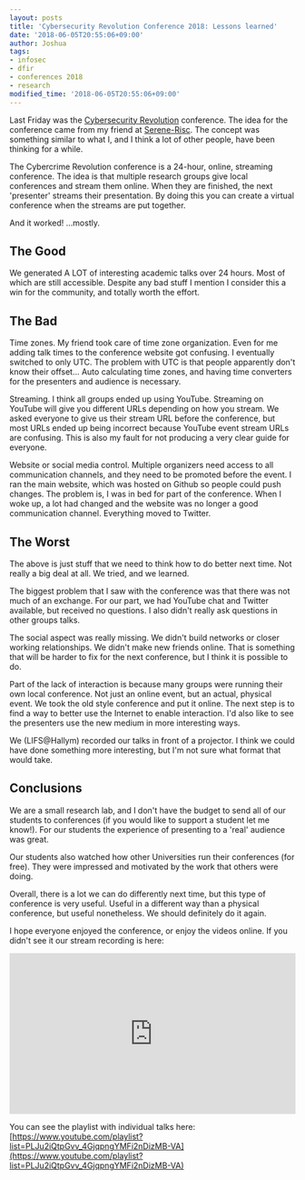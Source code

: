 ```yaml
---
layout: posts
title: 'Cybersecurity Revolution Conference 2018: Lessons learned'
date: '2018-06-05T20:55:06+09:00'
author: Joshua
tags:
- infosec
- dfir
- conferences 2018
- research
modified_time: '2018-06-05T20:55:06+09:00'
---
```


Last Friday was the [Cybersecurity Revolution](https://secrev.dfir.science) conference.
The idea for the conference came from my friend at [Serene-Risc](https://www.serene-risc.ca/en).
The concept was something similar to what I, and I think a lot of other people, have been thinking for a while.

The Cybercrime Revolution conference is a 24-hour, online, streaming conference. The idea
is that multiple research groups give local conferences and stream them online. When they are
finished, the next 'presenter' streams their presentation. By doing this you can create a
virtual conference when the streams are put together.

And it worked! ...mostly.

## The Good
We generated A LOT of interesting academic talks over 24 hours. Most of which are still accessible.
Despite any bad stuff I mention I consider this a win for the community, and totally worth the effort.

## The Bad
Time zones. My friend took care of time zone organization. Even for me adding talk times to the conference
website got confusing. I eventually switched to only UTC. The problem with UTC is that people apparently don't know
their offset... Auto calculating time zones, and having time converters for the presenters and audience is necessary.

Streaming. I think all groups ended up using YouTube. Streaming on YouTube will give you different URLs depending
on how you stream. We asked everyone to give us their stream URL before the conference, but most URLs ended up being
incorrect because YouTube event stream URLs are confusing. This is also my fault for not producing a very clear
guide for everyone.

Website or social media control. Multiple organizers need access to all communication
channels, and they need to be promoted before the event. I ran the main website, which
was hosted on Github so people could push changes. The problem is, I was in bed for part
of the conference. When I woke up, a lot had changed and the website was no longer
a good communication channel. Everything moved to Twitter.

## The Worst
The above is just stuff that we need to think how to do better next time. Not really
a big deal at all. We tried, and we learned.

The biggest problem that I saw with the conference was that there was not much
of an exchange. For our part, we had YouTube chat and Twitter available, but received
no questions. I also didn't really ask questions in other groups talks.

The social aspect was really missing. We didn't build networks or closer working relationships.
We didn't make new friends online. That is something that will be harder to fix for the
next conference, but I think it is possible to do.

Part of the lack of interaction is because many groups were running their own local conference.
Not just an online event, but an actual, physical event. We took the old style conference
and put it online. The next step is to find a way to better use the Internet to
enable interaction. I'd also like to see the presenters use the new medium in more
interesting ways.

We (LIFS@Hallym) recorded our talks in front of a projector. I think we could have
done something more interesting, but I'm not sure what format that would take.

## Conclusions
We are a small research lab, and I don't have the budget to send all of our students
to conferences (if you would like to support a student let me know!). For our students
the experience of presenting to a 'real' audience was great.

Our students also watched how other Universities run their conferences (for free).
They were impressed and motivated by the work that others were doing.

Overall, there is a lot we can do differently next time, but this type of conference
is very useful. Useful in a different way than a physical conference, but useful nonetheless.
We should definitely do it again.

I hope everyone enjoyed the conference, or enjoy the videos online. If you didn't see it
our stream recording is here:

<style>.embed-container { position: relative; padding-bottom: 56.25%; height: 0; overflow: hidden; max-width: 100%; } .embed-container iframe, .embed-container object, .embed-container embed { position: absolute; top: 0; left: 0; width: 100%; height: 100%; }</style><div class='embed-container'><iframe src='https://www.youtube.com/embed/y0engQO2MJ8' frameborder='0' allowfullscreen></iframe></div>

You can see the playlist with individual talks here: [https://www.youtube.com/playlist?list=PLJu2iQtpGvv_4GjqpngYMFi2nDizMB-VA](https://www.youtube.com/playlist?list=PLJu2iQtpGvv_4GjqpngYMFi2nDizMB-VA)
